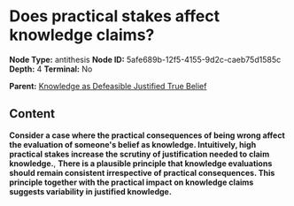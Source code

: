 # Does practical stakes affect knowledge claims?

**Node Type:** antithesis
**Node ID:** 5afe689b-12f5-4155-9d2c-caeb75d1585c
**Depth:** 4
**Terminal:** No

**Parent:** [Knowledge as Defeasible Justified True Belief](knowledge-as-defeasible-justified-true-belief-synthesis-f3d8b2c6-d50f-44af-a326-4a4531df568c.md)

## Content

**Consider a case where the practical consequences of being wrong affect the evaluation of someone's belief as knowledge. Intuitively, high practical stakes increase the scrutiny of justification needed to claim knowledge.**, **There is a plausible principle that knowledge evaluations should remain consistent irrespective of practical consequences. This principle together with the practical impact on knowledge claims suggests variability in justified knowledge.**
